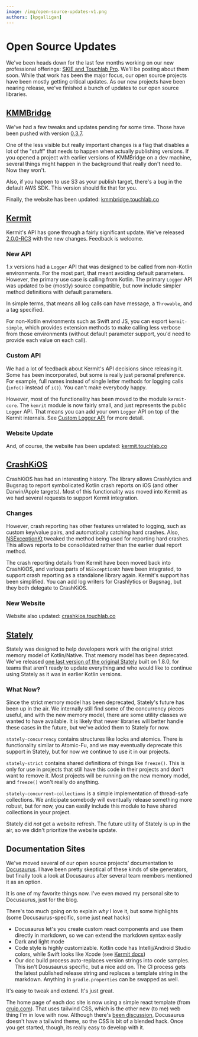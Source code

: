 ```yaml
---
image: /img/open-source-updates-v1.png
authors: [kpgalligan]
---
```


<head>
    <link rel="canonical" href="https://touchlab.co/open-source-updates/" />
</head>

# Open Source Updates

We've been heads down for the last few months working on our new professional offerings: [SKIE and Touchlab Pro](https://get.touchlab.co/skie-touchlab-pro/). We'll be posting about them soon. While that work has been the major focus, our open source projects have been mostly getting critical updates. As our new projects have been nearing release, we've finished a bunch of updates to our open source libraries.

<!--truncate-->

## [KMMBridge](https://kmmbridge.touchlab.co/)

We've had a few tweaks and updates pending for some time. Those have been pushed with version [0.3.7](https://github.com/touchlab/KMMBridge/releases/tag/0.3.7).

One of the less visible but really important changes is a flag that disables a lot of the "stuff" that needs to happen when actually publishing versions. If you opened a project with earlier versions of KMMBridge on a dev machine, several things might happen in the background that really don't need to. Now they won't.

Also, if you happen to use S3 as your publish target, there's a bug in the default AWS SDK. This version should fix that for you.

Finally, the website has been updated: [kmmbridge.touchlab.co](https://kmmbridge.touchlab.co/)

## [Kermit](https://kermit.touchlab.co/)

Kermit's API has gone through a fairly significant update. We've released [2.0.0-RC3](https://github.com/touchlab/Kermit/releases/tag/2.0.0-RC3) with the new changes. Feedback is welcome.

### New API

1.x versions had a `Logger` API that was designed to be called from non-Kotlin environments. For the most part, that meant avoiding default parameters. However, the primary use case is calling from Kotlin. The primary `Logger` API was updated to be (mostly) source compatible, but now include simpler method definitions with default parameters.

In simple terms, that means all log calls can have message, a `Throwable`, and a tag specified.

For non-Kotlin environments such as Swift and JS, you can export `kermit-simple`, which provides extension methods to make calling less verbose from those environments (without default parameter support, you'd need to provide each value on each call).

### Custom API

We had a lot of feedback about Kermit's API decisions since releasing it. Some has been incorporated, but some is really just personal preference. For example, full names instead of single letter methods for logging calls (`info()` instead of `i()`). You can't make everybody happy.

However, most of the functionality has been moved to the module `kermit-core`. The `kemrit` module is now fairly small, and just represents the public `Logger` API. That means you can add your own `Logger` API on top of the Kermit internals. See [Custom Logger API](https://kermit.touchlab.co/docs/details/CUSTOM_API) for more detail.

### Website Update

And, of course, the website has been updated: [kermit.touchlab.co](https://kermit.touchlab.co/)

## [CrashKiOS](https://crashkios.touchlab.co/)

CrashKiOS has had an interesting history. The library allows Crashlytics and Bugsnag to report symbolicated Kotlin crash reports on iOS (and other Darwin/Apple targets). Most of this functionality was moved into Kermit as we had several requests to support Kermit integration.

### Changes

However, crash reporting has other features unrelated to logging, such as custom key/value pairs, and automatically catching hard crashes. Also, [NSExceptionKt](https://github.com/rickclephas/NSExceptionKt) tweaked the method being used for reporting hard crashes. This allows reports to be consolidated rather than the earlier dual report method.

The crash reporting details from Kermit have been moved back into CrashKiOS, and various parts of `NSExceptionKt` have been integrated, to support crash reporting as a standalone library again. Kermit's support has been simplified. You can add log writers for Crashlytics or Bugsnag, but they both delegate to CrashKiOS.

### New Website

Website also updated: [crashkios.touchlab.co](https://crashkios.touchlab.co/)

## [Stately](https://github.com/touchlab/Stately)

Stately was designed to help developers work with the original strict memory model of Kotlin/Native. That memory model has been deprecated. We've released [one last version of the original Stately](https://github.com/touchlab/Stately/releases/tag/1.2.5) built on 1.8.0, for teams that aren't ready to update everything and who would like to continue using Stately as it was in earlier Kotlin versions.

### What Now?

Since the strict memory model has been deprecated, Stately's future has been up in the air. We internally still find some of the concurrency pieces useful, and with the new memory model, there are some utility classes we wanted to have available. It is likely that newer libraries will better handle these cases in the future, but we've added them to Stately for now.

`stately-concurrency` contains structures like locks and atomics. There is functionality similar to Atomic-Fu, and we may eventually deprecate this support in Stately, but for now we continue to use it in our projects.

`stately-strict` contains shared definitions of things like `freeze()`. This is only for use in projects that still have this code in their projects and don't want to remove it. Most projects will be running on the new memory model, and `freeze()` won't really do anything.

`stately-concurrent-collections` is a simple implementation of thread-safe collections. We anticipate somebody will eventually release something more robust, but for now, you can easily include this module to have shared collections in your project.

Stately did *not* get a website refresh. The future utility of Stately is up in the air, so we didn't prioritize the website update.

## Documentation Sites

We've moved several of our open source projects' documentation to [Docusaurus](https://docusaurus.io/). I have been pretty skeptical of these kinds of site generators, but finally took a look at Docusaurus after several team members mentioned it as an option.

It is one of my favorite things now. I've even moved my personal site to Docusaurus, just for the blog.

There's too much going on to explain *why* I love it, but some highlights (some Docusaurus-specific, some just neat hacks)

* Docusaurus let's you create custom react components and use them directly in markdown, so we can extend the markdown syntax easily
* Dark and light mode
* Code style is highly customizable. Kotlin code has Intellij/Android Studio colors, while Swift looks like Xcode (see [Kermit docs](https://kermit.touchlab.co/docs/configuration/NON_KOTLIN))
* Our doc build process auto-replaces version strings into code samples. This isn't Dosusaurus specific, but a nice add on. The CI process gets the latest published release string and replaces a template string in the markdown. Anything in `gradle.properties` can be swapped as well.

It's easy to tweak and extend. It's just great.

The home page of each doc site is now using a simple react template (from [cruip.com](https://cruip.com/)). That uses tailwind CSS, which is the other new (to me) web thing I'm in love with now. Although there's [been discussion](https://github.com/facebook/docusaurus/issues/2961), Docusaurus doesn't have a tailwind theme, so the CSS is bit of a blended hack. Once you get started, though, its really easy to develop with it.
